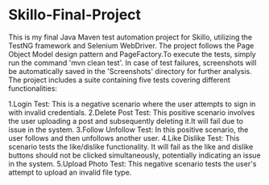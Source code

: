# Skillo-Final-Project
This is my final Java Maven test automation project for Skillo, utilizing the TestNG framework and Selenium WebDriver. 
The project follows the Page Object Model design pattern and PageFactory.To execute the tests, simply run the command 'mvn clean test'.
In case of test failures, screenshots will be automatically saved in the 'Screenshots' directory for further analysis.
The project includes a suite containing five tests covering different functionalities:

1.Login Test: This is a negative scenario where the user attempts to sign in with invalid credentials.
2.Delete Post Test: This positive scenario involves the user uploading a post and subsequently deleting it.It will fail due to issue in the system.
3.Follow Unfollow Test: In this positive scenario, the user follows and then unfollows another user.
4.Like Dislike Test: This scenario tests the like/dislike functionality. It will fail as the like and dislike buttons should not be clicked simultaneously, potentially indicating an issue in the system.
5.Upload Photo Test: This negative scenario tests the user's attempt to upload an invalid file type.


